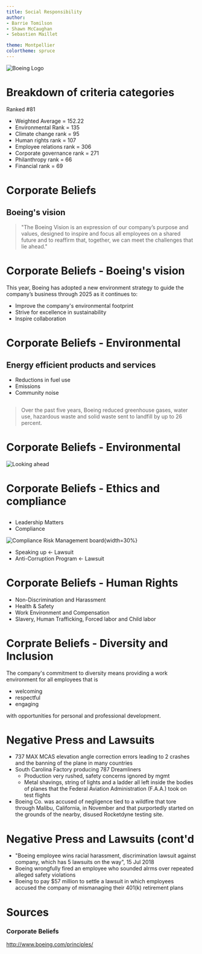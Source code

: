 ```yaml
---
title: Social Responsibility
author:
- Barrie Tomilson
- Shawn McCaughan
- Sebastien Maillet

theme: Montpellier
colortheme: spruce
---
```


![](https://live.staticflickr.com/2915/14629490902_963a3d245a_b.jpg, "Boeing Logo")

<!-- ^ Talking points ^ -->
<!-- 
American multinational company  
Founded by William Boeing in 1916  
Among largest global aerospace manufacturers  
Sells airplanes, rotorcraft, rockets, satellites and missiles  
-->

# Breakdown of criteria categories
<!-- Scores - the lower the better -->
Ranked #81

- Weighted Average = 152.22  
- Environmental Rank = 135  
- Climate change rank = 95  
- Human rights rank = 107  
- Employee relations rank = 306  
- Corporate governance rank = 271  
- Philanthropy rank = 66  
- Financial rank = 69  
<!-- ^ Talking points ^
-Amber signal since March 2017 relating to the UN Global compact principle 2.  
Businesses should make sure that they are not complicit in human rights abuses.  
-Accused by NGOs of providing support to a saudi-led coalition violating international humanitarian law in Yemen. 
-->

# Corporate Beliefs
## Boeing's vision

> "The Boeing Vision is an expression of our company’s purpose and values, designed to inspire and focus all employees on a shared future and to reaffirm that, together, we can meet the challenges that lie ahead."

# Corporate Beliefs - Boeing's vision
This year, Boeing has adopted a new environment strategy to guide the company’s business through 2025 as it continues to:  

- Improve the company's environmental footprint  
- Strive for excellence in sustainability  
- Inspire collaboration  
<!-- ^ Talking points ^
-Design, manufacture and deliver innovative aerospace products and services that will improve the company’s environmental footprint.
-Strive for excellence in sustainability in our operations and supply base.
-Inspire collaboration with partners around the world to advance innovative solutions for local and global environmental needs.
 -->

# Corporate Beliefs - Environmental
## Energy efficient products and services
- Reductions in fuel use
- Emissions
- Community noise

##
> Over the past five years, Boeing reduced greenhouse gases, water use, hazardous waste and solid waste sent to landfill by up to 26 percent.

# Corporate Beliefs - Environmental
![Looking ahead](https://bit.ly/2w4HME9, "Boeing reduction targets")

<!-- ^ Talking points ^ 
The commitment to environmental leadership is seen in energy efficient products and services that set the standard for reductions in fuel use, emissions and community noise. It’s in the way we operate our factories, offices and other facilities. Over the past five years, Boeing reduced greenhouse gases, water use, hazardous waste and solid waste sent to landfill by up to 26 percent.
Looking ahead, Boeing’s business will be guided by a bold new strategy that further improves our environmental performance and footprint. It includes investing in advanced technologies, such as hybrid-electric aircraft propulsion, biofuel and chemical alternatives. 
The new strategy includes performance targets that will lead to substantial improvements in the company’s environmental footprint: <EnvironmentalTarget.png>
-->

# Corporate Beliefs - Ethics and compliance
##
- Leadership Matters
- Compliance  
<!-- TODO: Push image to the right -->
![](https://bit.ly/2Wc6Qrp, "Compliance Risk Management board"){width=30%}
- Speaking up <- Lawsuit
- Anti-Corruption Program <- Lawsuit
<!-- ^ Talking points ^
At Boeing, our stance on ethical business conduct is simple: do the right thing, every time, no exceptions. (737 Max 8 tells me this is a lie..) 
Doing the right thing for our employees, customers, stakeholders and communities has helped us earn trust and build partnerships that will drive us forward in our next century, and beyond. <-lol
Ensuring that Boeing’s enduring values remain foundational to our work requires a daily commitment from every employee. Our robust ethics and compliance program is focused on integrity, respect, accountability and inclusion—the same values that lead to strong business outcomes. 

- Leadership Matters: Initiative that focuses on anabling a culture of openness and accountability in order to sustain an ethical and compliant work environment and enhance business performance

- Compliance: To ensure that Boeing maintains effectiveness in the ongoing success of the company, compliance monitoring and assessments are built into all levels of the business.

- Boeing believes speaking up is a cornerstone for building an open and accountable workplace culture, and creating this type of environment where employees are comfortable raising issues and concerns without fear of retaliation enables openness which leads to improved business performance and inspire greater innovation. Some of the confidential and anonymous methods(when preferred) include contacting local ethics advisors, toll-free phone numbers, accessing web-based portals, etc..

- Anti-Corruption Program: Boeing strictly forbids bribery and corruption of any kind. It is imperative that we compete on the merits alone. Integrity is a core company value. This guidance is clear that we must never sacrifice our ethical principles to win or keep business—that no business is worth it.(supporting the saudi's tell me this is a lie..)
-->

# Corporate Beliefs - Human Rights
- Non-Discrimination and Harassment
- Health & Safety
- Work Environment and Compensation
- Slavery, Human Trafficking, Forced labor and Child labor
<!-- 
## Non-Discrimination and Harassment
It is the policy of The Boeing Company to attract and retain the best qualified people available without regard to race, color, religion, national origin, gender, sexual orientation, gender identity, age, physical or mental disability, or veteran status.

## Environment, Health & Safety
We are committed to providing employees with a safe and healthful workplace, protecting the environment wherever we conduct business and striving for excellence in safety, health and environment stewardship.

# Corporate Beliefs - Human Rights
## Work Environment and Compensation
We are committed to promoting a work environment that fosters communication, productivity, creativity, teamwork, and employee engagement. As a global company, we seek to provide employees with compensation and benefits that are fair and equitable for the type of work and geographic location (local market) where the work is being performed, and competitive with other world-class companies.  

## Slavery, Human Trafficking, Forced labor and Child labor
Boeing believes that the employment relationship should be voluntary, and the terms of employment must comply with applicable laws and regulations. We are therefore opposed to slavery, human trafficking, forced labor and child labor and are committed to complying with applicable laws prohibiting such exploitation.
-->

# Corprate Beliefs - Diversity and Inclusion
The company's commitment to diversity means providing a work environment for all employees that is

- welcoming
- respectful
- engaging

with opportunities for personal and professional development.

<!-- ^ Talking points ^
This in turn increases productivity, quality, creativity and innovation. 

Having diverse employees, business partners and community relationships is vital to creating advanced aerospace products and services for our diverse customers around the world.
-->

# Negative Press and Lawsuits
- 737 MAX MCAS elevation angle correction errors leading to 2 crashes and the banning of the plane in many countries  
- South Carolina Factory producing 787 Dreamliners  
  - Production very rushed, safety concerns ignored by mgmt
  - Metal shavings, string of lights and a ladder all left inside the bodies of planes that the Federal Aviation Administration (F.A.A.) took on test flights
- Boeing Co. was accused of negligence tied to a wildfire that tore through Malibu, California, in November and that purportedly started on the grounds of the nearby, disused Rocketdyne testing site.

# Negative Press and Lawsuits (cont'd
- "Boeing employee wins racial harassment, discrimination lawsuit against company, which has 5 lawsuits on the way", 15 Jul 2018
- Boeing wrongfully fired an employee who sounded alrms over repeated alleged safety violations
- Boeing to pay $57 million to settle a lawsuit in which employees accused the company of mismanaging their 401(k) retirement plans

# Sources
### Corporate Beliefs
http://www.boeing.com/principles/
